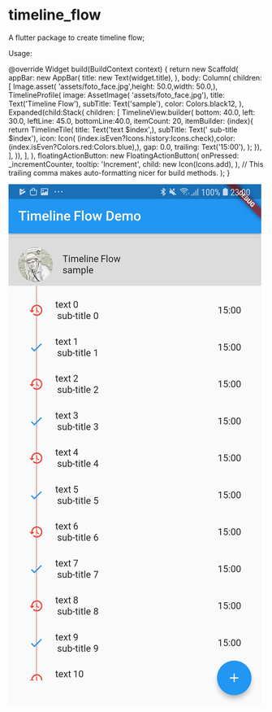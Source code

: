 # timeline_flow

A flutter package to create timeline flow;


Usage:

@override
  Widget build(BuildContext context) {
    return new Scaffold(
      appBar: new AppBar(
        title: new Text(widget.title),
      ),
      body: Column(
        children: <Widget>[
          Image.asset( 'assets/foto_face.jpg',height: 50.0,width: 50.0,),
          TimelineProfile(
              image: AssetImage( 'assets/foto_face.jpg'),
              title: Text('Timeline Flow'),
              subTitle: Text('sample'),
              color: Colors.black12,
              ),
          Expanded(child:Stack(
            children: <Widget>[
              TimelineView.builder( bottom: 40.0, left: 30.0, leftLine: 45.0, bottomLine:40.0,  itemCount: 20, itemBuilder: (index){
                return TimelineTile(
                  title: Text('text $index',),
                  subTitle: Text(' sub-title $index'),
                  icon: Icon( (index.isEven?Icons.history:Icons.check),color: (index.isEven?Colors.red:Colors.blue),),
                  gap: 0.0,
                  trailing: Text('15:00'),
                  );
              }),
            ],
          )),
        ],
      ),
      floatingActionButton: new FloatingActionButton(
        onPressed: _incrementCounter,
        tooltip: 'Increment',
        child: new Icon(Icons.add),
      ), // This trailing comma makes auto-formatting nicer for build methods.
    );
  }

  <img src='sample.jpg' />   